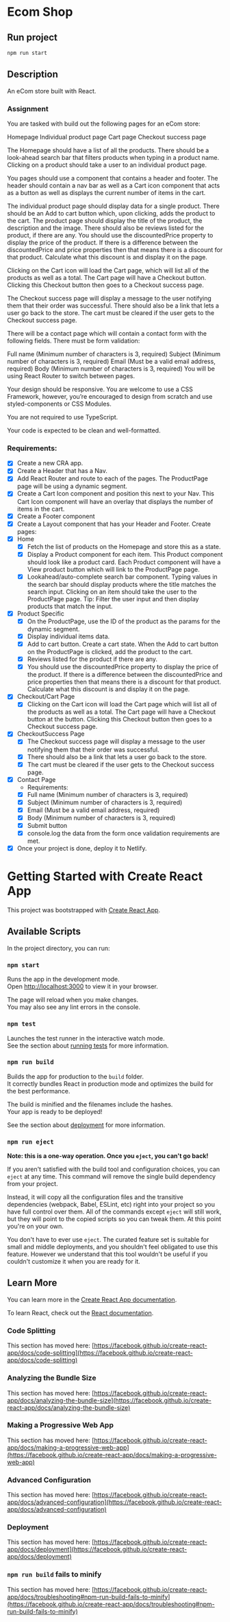 # Ecom Shop

## Run project

```md
npm run start
```

## Description

An eCom store built with React.

### Assignment

You are tasked with build out the following pages for an eCom store:

Homepage
Individual product page
Cart page
Checkout success page

The Homepage should have a list of all the products. There should be a look-ahead search bar that filters products when typing in a product name. Clicking on a product should take a user to an individual product page.

You pages should use a <Layout> component that contains a header and footer. The header should contain a nav bar as well as a Cart icon component that acts as a button as well as displays the current number of items in the cart.

The individual product page should display data for a single product. There should be an Add to cart button which, upon clicking, adds the product to the cart. The product page should display the title of the product, the description and the image. There should also be reviews listed for the product, if there are any. You should use the discountedPrice property to display the price of the product. If there is a difference between the discountedPrice and price properties then that means there is a discount for that product. Calculate what this discount is and display it on the page.

Clicking on the Cart icon will load the Cart page, which will list all of the products as well as a total. The Cart page will have a Checkout button. Clicking this Checkout button then goes to a Checkout success page.

The Checkout success page will display a message to the user notifying them that their order was successful. There should also be a link that lets a user go back to the store. The cart must be cleared if the user gets to the Checkout success page.

There will be a contact page which will contain a contact form with the following fields. There must be form validation:

Full name (Minimum number of characters is 3, required)
Subject (Minimum number of characters is 3, required)
Email (Must be a valid email address, required)
Body (Minimum number of characters is 3, required)
You will be using React Router to switch between pages.

Your design should be responsive. You are welcome to use a CSS Framework, however, you’re encouraged to design from scratch and use styled-components or CSS Modules.

You are not required to use TypeScript.

Your code is expected to be clean and well-formatted.

### Requirements:

- [x] Create a new CRA app.
- [x] Create a Header that has a Nav.
- [x] Add React Router and route to each of the pages. The ProductPage page will be using a dynamic segment.
- [x] Create a Cart Icon component and position this next to your Nav. This Cart Icon component will have an overlay that displays the number of items in the cart.
- [x] Create a Footer component
- [x] Create a Layout component that has your Header and Footer.
      Create pages:
- [x] Home
  - [x] Fetch the list of products on the Homepage and store this as a state.
  - [x] Display a Product component for each item. This Product component should look like a product card. Each Product component will have a View product button which will link to the ProductPage page.
  - [x] Lookahead/auto-complete search bar component. Typing values in the search bar should display products where the title matches the search input. Clicking on an item should take the user to the ProductPage page. Tip: Filter the user input and then display products that match the input.
- [x] Product Specific
  - [x] On the ProductPage, use the ID of the product as the params for the dynamic segment.
  - [x] Display individual items data.
  - [x] Add to cart button. Create a cart state. When the Add to cart button on the ProductPage is clicked, add the product to the cart.
  - [x] Reviews listed for the product if there are any.
  - [x] You should use the discountedPrice property to display the price of the product. If there is a difference between the discountedPrice and price properties then that means there is a discount for that product. Calculate what this discount is and display it on the page.
- [x] Checkout/Cart Page
  - [x] Clicking on the Cart icon will load the Cart page which will list all of the products as well as a total. The Cart page will have a Checkout button at the button. Clicking this Checkout button then goes to a Checkout success page.
- [x] CheckoutSuccess Page
  - [x] The Checkout success page will display a message to the user notifying them that their order was successful.
  - [x] There should also be a link that lets a user go back to the store.
  - [x] The cart must be cleared if the user gets to the Checkout success page.
- [x] Contact Page
  - Requirements:
  - [x] Full name (Minimum number of characters is 3, required)
  - [x] Subject (Minimum number of characters is 3, required)
  - [x] Email (Must be a valid email address, required)
  - [x] Body (Minimum number of characters is 3, required)
  - [x] Submit button
  - [x] console.log the data from the form once validation requirements are met.
- [x] Once your project is done, deploy it to Netlify.

# Getting Started with Create React App

This project was bootstrapped with [Create React App](https://github.com/facebook/create-react-app).

## Available Scripts

In the project directory, you can run:

### `npm start`

Runs the app in the development mode.\
Open [http://localhost:3000](http://localhost:3000) to view it in your browser.

The page will reload when you make changes.\
You may also see any lint errors in the console.

### `npm test`

Launches the test runner in the interactive watch mode.\
See the section about [running tests](https://facebook.github.io/create-react-app/docs/running-tests) for more information.

### `npm run build`

Builds the app for production to the `build` folder.\
It correctly bundles React in production mode and optimizes the build for the best performance.

The build is minified and the filenames include the hashes.\
Your app is ready to be deployed!

See the section about [deployment](https://facebook.github.io/create-react-app/docs/deployment) for more information.

### `npm run eject`

**Note: this is a one-way operation. Once you `eject`, you can't go back!**

If you aren't satisfied with the build tool and configuration choices, you can `eject` at any time. This command will remove the single build dependency from your project.

Instead, it will copy all the configuration files and the transitive dependencies (webpack, Babel, ESLint, etc) right into your project so you have full control over them. All of the commands except `eject` will still work, but they will point to the copied scripts so you can tweak them. At this point you're on your own.

You don't have to ever use `eject`. The curated feature set is suitable for small and middle deployments, and you shouldn't feel obligated to use this feature. However we understand that this tool wouldn't be useful if you couldn't customize it when you are ready for it.

## Learn More

You can learn more in the [Create React App documentation](https://facebook.github.io/create-react-app/docs/getting-started).

To learn React, check out the [React documentation](https://reactjs.org/).

### Code Splitting

This section has moved here: [https://facebook.github.io/create-react-app/docs/code-splitting](https://facebook.github.io/create-react-app/docs/code-splitting)

### Analyzing the Bundle Size

This section has moved here: [https://facebook.github.io/create-react-app/docs/analyzing-the-bundle-size](https://facebook.github.io/create-react-app/docs/analyzing-the-bundle-size)

### Making a Progressive Web App

This section has moved here: [https://facebook.github.io/create-react-app/docs/making-a-progressive-web-app](https://facebook.github.io/create-react-app/docs/making-a-progressive-web-app)

### Advanced Configuration

This section has moved here: [https://facebook.github.io/create-react-app/docs/advanced-configuration](https://facebook.github.io/create-react-app/docs/advanced-configuration)

### Deployment

This section has moved here: [https://facebook.github.io/create-react-app/docs/deployment](https://facebook.github.io/create-react-app/docs/deployment)

### `npm run build` fails to minify

This section has moved here: [https://facebook.github.io/create-react-app/docs/troubleshooting#npm-run-build-fails-to-minify](https://facebook.github.io/create-react-app/docs/troubleshooting#npm-run-build-fails-to-minify)
